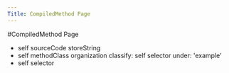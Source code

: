 ---Title: CompiledMethod Page---#CompiledMethod Page- self sourceCode storeString- self methodClass organization  classify: self selector under: 'example'- self selector
